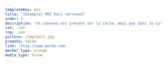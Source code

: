```yaml
---
templateKey: poi
title: '[Exemple] POI hors carrousel'
order: 5
description: 'Ce contenu est présent sur la carte, mais pas dans le carrousel.'
lat: .nan
lng: .nan
picture: /img/poi1.jpg
promote: false
link: 'http://www.perdu.com'
marker_type: orange
media_type: Drone
---
```


